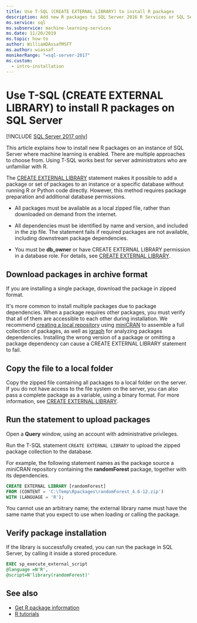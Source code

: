 ```yaml
---
title: Use T-SQL (CREATE EXTERNAL LIBRARY) to install R packages
description: Add new R packages to SQL Server 2016 R Services or SQL Server Machine Learning Services (In-Database).
ms.service: sql
ms.subservice: machine-learning-services
ms.date: 11/20/2019
ms.topic: how-to
author: WilliamDAssafMSFT
ms.author: wiassaf
monikerRange: "=sql-server-2017"
ms.custom:
  - intro-installation
---
```


# Use T-SQL (CREATE EXTERNAL LIBRARY) to install R packages on SQL Server
[!INCLUDE [SQL Server 2017 only](../../includes/applies-to-version/sqlserver2017-only.md)]

This article explains how to install new R packages on an instance of SQL Server where machine learning is enabled. There are multiple approaches to choose from. Using T-SQL works best for server administrators who are unfamiliar with R.

The [CREATE EXTERNAL LIBRARY](../../t-sql/statements/create-external-library-transact-sql.md) statement makes it possible to add a package or set of packages to an instance or a specific database without running R or Python code directly. However, this method requires package preparation and additional database permissions.

+ All packages must be available as a local zipped file, rather than downloaded on demand from the internet.

+ All dependencies must be identified by name and version, and included in the zip file. The statement fails if required packages are not available, including downstream package dependencies. 

+ You must be **db_owner** or have CREATE EXTERNAL LIBRARY permission in a database role. For details, see [CREATE EXTERNAL LIBRARY](../../t-sql/statements/create-external-library-transact-sql.md).

## Download packages in archive format

If you are installing a single package, download the package in zipped format.

It's more common to install multiple packages due to package dependencies. When a package requires other packages, you must verify that all of them are accessible to each other during installation. We recommend [creating a local repository](create-a-local-package-repository-using-minicran.md) using [miniCRAN](https://andrie.github.io/miniCRAN/) to assemble a full collection of packages, as well as [igraph](https://igraph.org/r/) for analyzing packages dependencies. Installing the wrong version of a package or omitting a package dependency can cause a CREATE EXTERNAL LIBRARY statement to fail. 

## Copy the file to a local folder

Copy the zipped file containing all packages to a local folder on the server. If you do not have access to the file system on the server, you can also pass a complete package as a variable, using a binary format. For more information, see [CREATE EXTERNAL LIBRARY](../../t-sql/statements/create-external-library-transact-sql.md).

## Run the statement to upload packages

Open a **Query** window, using an account with administrative privileges.

Run the T-SQL statement `CREATE EXTERNAL LIBRARY` to upload the zipped package collection to the database.

For example, the following statement names as the package source a miniCRAN repository containing the **randomForest** package, together with its dependencies. 

```sql
CREATE EXTERNAL LIBRARY [randomForest]
FROM (CONTENT = 'C:\Temp\Rpackages\randomForest_4.6-12.zip')
WITH (LANGUAGE = 'R');
```

You cannot use an arbitrary name; the external library name must have the same name that you expect to use when loading or calling the package.

## Verify package installation

If the library is successfully created, you can run the package in SQL Server, by calling it inside a stored procedure.
    
```sql
EXEC sp_execute_external_script
@language =N'R',
@script=N'library(randomForest)'
```

## See also

+ [Get R package information](r-package-information.md)
+ [R tutorials](../tutorials/r-tutorials.md)
